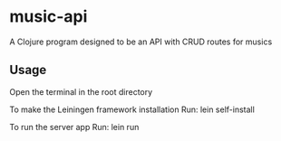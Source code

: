 # music-api

A Clojure program designed to be an API with CRUD routes for musics

## Usage

Open the terminal in the root directory

To make the Leiningen framework installation
Run:
    lein self-install

To run the server app
Run:
    lein run
